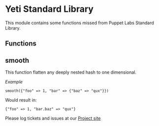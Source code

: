 # Yeti Standard Library

This module contains some functions missed from Puppet Labs Standard Library.

## Functions

smooth
------
This function flatten any deeply nested hash to one dimensional.

*Example*

    smooth({"foo" => 1, "bar" => {"baz" => "qux"}})

Would result in:

    {"foo" => 1, "bar.baz" => "qux"}

Please log tickets and issues at our [Project site](https://github.com/magyarjeti/puppet-ylib)
